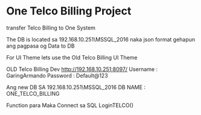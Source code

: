 # One Telco Billing Project

transfer Telco Billing to One System 

The DB is located sa 192.168.10.251\MSSQL_2016 
naka json format gehapun ang pagpasa og Data to DB


For UI Theme lets use the Old Telco Billing UI Theme

OLD Telco Billing Dev 
http://192.168.10.251:8097/
Username : GaringArmando
Password : Default@123


Ang new DB SA 192.168.10.251\MSSQL_2016
DB NAME : ONE_TELCO_BILLING

Function para Maka Connect sa SQL 
LoginTELCO()
